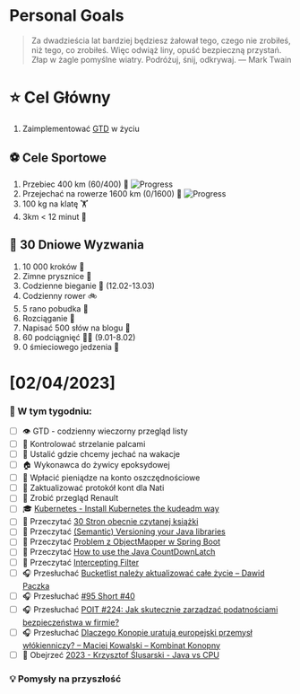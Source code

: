 
Personal Goals
==============
> Za dwadzieścia lat bardziej będziesz żałował tego, czego nie zrobiłeś, niż tego, co zrobiłeś. Więc odwiąż liny, opuść bezpieczną przystań. Złap w żagle pomyślne wiatry. Podróżuj, śnij, odkrywaj.
> — Mark Twain

# ⭐ Cel Główny
1. Zaimplementować [GTD](https://gettingthingsdone.com/) w życiu

## ⚽️ Cele Sportowe
1. Przebiec 400 km (60/400) 🏃 ![Progress](https://progress-bar.dev/15/)
2. Przejechać na rowerze 1600 km (0/1600) 🚴 ![Progress](https://progress-bar.dev/0/)
3. 100 kg na klatę  🏋️
4. 3km < 12 minut 👟

## 🎯 30 Dniowe Wyzwania
1. 10 000 kroków 🦶 
2. Zimne prysznice 🚿
3. Codzienne bieganie 🏃 (12.02-13.03)
4. Codzienny rower 🚲
5. 5 rano pobudka 🌅
6. Rozciąganie 🧘
7. Napisać 500 słów na blogu 📝
8. 60 podciągnięć 🏋️‍♂️ (9.01-8.02)
9. 0 śmieciowego jedzenia 🍔

# [02/04/2023]
### 🚧 W tym tygodniu:
- [ ] 👁 GTD - codzienny wieczorny przegląd listy
- [ ] 🫰 Kontrolować strzelanie palcami
- [ ] 🌴 Ustalić gdzie chcemy jechać na wakacje
- [ ] 🏠 Wykonawca do żywicy epoksydowej
- [ ] 🏦 Wpłacić pieniądze na konto oszczędnościowe
- [ ] 📝 Zaktualizować protokół kont dla Nati
- [ ] 🚗 Zrobić przegląd Renault
- [ ] 🎓 [Kubernetes - Install Kubernetes the kudeadm way](https://www.udemy.com/course/certified-kubernetes-administrator-with-practice-tests/)
- [ ] 📗 Przeczytać [30 Stron obecnie czytanej książki](https://github.com/BartoszDabek/bdabek.pl/blob/master/miscellaneous/books.md)
- [ ] 📗 Przeczytać [(Semantic) Versioning your Java libraries](https://foojay.io/today/semantic-versioning-your-java-libraries/)
- [ ] 📗 Przeczytać [Problem z ObjectMapper w Spring Boot](https://cezarysanecki.pl/2024/01/17/problem-z-objectmapper-w-spring-boot/)
- [ ] 📗 Przeczytać [How to use the Java CountDownLatch](https://vladmihalcea.com/java-countdownlatch/)
- [ ] 📗 Przeczytać [Intercepting Filter](https://java-design-patterns.com/patterns/intercepting-filter/)
- [ ] 🎧 Przesłuchać [Bucketlist należy aktualizować całe życie – Dawid Paczka](https://zaprojektujswojezycie.pl/bucketlist-nalezy-aktualizowac-cale-zycie-dawid-paczka/)
- [ ] 🎧 Przesłuchać [#95 Short #40](https://patoarchitekci.io/95/)
- [ ] 🎧 Przesłuchać [POIT #224: Jak skutecznie zarządzać podatnościami bezpieczeństwa w firmie?](https://porozmawiajmyoit.pl/poit-224-jak-skutecznie-zarzadzac-podatnosciami-bezpieczenstwa-w-firmie/)
- [ ] 🎧 Przesłuchać [Dlaczego Konopie uratują europejski przemysł włókienniczy? – Maciej Kowalski – Kombinat Konopny](https://zaprojektujswojezycie.pl/dlaczego-konopie-uratuja-europejski-przemysl-wlokienniczy-maciej-kowalski-kombinat-konopny/)
- [ ] 🎥 Obejrzeć [2023 - Krzysztof Ślusarski - Java vs CPU](https://youtu.be/D96mSWuU-xc)

### 💡 Pomysły na przyszłość
